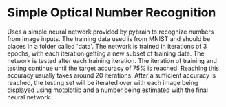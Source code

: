 # Simple Optical Number Recognition
Uses a simple neural network provided by pybrain to recognize numbers from image inputs. The training data used is from MNIST and should be places in a folder called 'data'. The network is trained in iterations of 3 epochs, with each iteration getting a new subset of training data. The network is tested after each training iteration. The iteration of training and testing continue until the target accuracy of 75% is reached. Reaching this accuracy usually takes around 20 iterations. After a sufficient accuracy is reached, the testing set will be iterated over with each image being displayed using motplotlib and a number being estimated with the final neural network.
